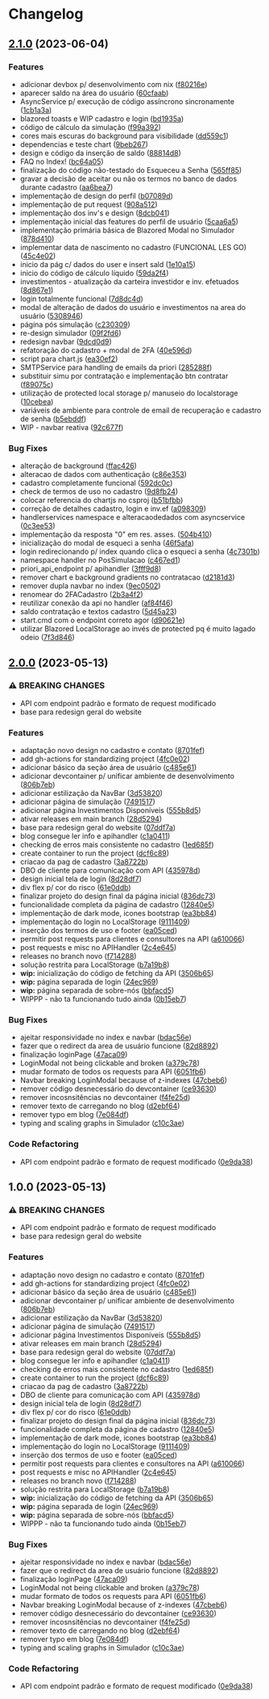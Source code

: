 # Changelog

## [2.1.0](https://github.com/Priori-Services/Web/compare/v2.0.0...v2.1.0) (2023-06-04)


### Features

* adicionar devbox p/ desenvolvimento com nix ([f80216e](https://github.com/Priori-Services/Web/commit/f80216e6662cc5225bc799de1b5b8677d96491d5))
* aparecer saldo na área do usuário ([60cfaab](https://github.com/Priori-Services/Web/commit/60cfaab1413be1e77764b1d89984e4a2ec396bb8))
* AsyncService p/ execução de código assíncrono sincronamente ([1cb1a3a](https://github.com/Priori-Services/Web/commit/1cb1a3a7c0164c4497d5f181e9f1fd55bcc0648d))
* blazored toasts e WIP cadastro e login ([bd1935a](https://github.com/Priori-Services/Web/commit/bd1935a27d656a1f8ac3d48cb046d2a7c2287750))
* código de cálculo da simulação ([f99a392](https://github.com/Priori-Services/Web/commit/f99a3920fade4e36e69cfe4668570a7001d61c5d))
* cores mais escuras do background para visibilidade ([dd559c1](https://github.com/Priori-Services/Web/commit/dd559c152256c6c3a1a3fe5d48ef859ee7d93697))
* dependencias e teste chart ([9beb267](https://github.com/Priori-Services/Web/commit/9beb2674218c68fdf1b5f144267d4e818896b318))
* design e código da inserção de saldo ([88814d8](https://github.com/Priori-Services/Web/commit/88814d8a8343f61ce863d32abb077be1fc3069d8))
* FAQ no Index! ([bc64a05](https://github.com/Priori-Services/Web/commit/bc64a059fa05c45b505c28ef34762380af9b4560))
* finalização do código não-testado do Esqueceu a Senha ([565ff85](https://github.com/Priori-Services/Web/commit/565ff853a05a57d45b30294b92f997d6414db519))
* gravar a decisão de aceitar ou não os termos no banco de dados durante cadastro ([aa6bea7](https://github.com/Priori-Services/Web/commit/aa6bea70cbb306aef555b2f302a8ea89dba71493))
* implementação de design do perfil ([b07089d](https://github.com/Priori-Services/Web/commit/b07089d82acbb07157f875deaab947763c15b5b6))
* implementação de put request ([908a512](https://github.com/Priori-Services/Web/commit/908a512a79152f98d28690002bf228a5d5639eec))
* implementação dos inv's e design ([8dcb041](https://github.com/Priori-Services/Web/commit/8dcb04106080f15218c0bdc2829d19b39c674931))
* implementação inicial das features do perfil de usuário ([5caa6a5](https://github.com/Priori-Services/Web/commit/5caa6a57248c096aefa90d3a5e0d642b42391180))
* implementação primária básica de Blazored Modal no Simulador ([878d410](https://github.com/Priori-Services/Web/commit/878d41066088f6a653c6710e6ae890287746b217))
* implementar data de nascimento no cadastro (FUNCIONAL LES GO) ([45c4e02](https://github.com/Priori-Services/Web/commit/45c4e0221586f5f703b8e55a77e3bc30dff0c0b4))
* inicio da pág c/ dados do user e insert sald ([1e10a15](https://github.com/Priori-Services/Web/commit/1e10a158b6017ded9f8154fda5bee3710efa3873))
* inicio do código de cálculo líquido ([59da2f4](https://github.com/Priori-Services/Web/commit/59da2f4a4a47d22e48fd37e0772b112a9ff445c4))
* investimentos - atualização da carteira investidor e inv. efetuados ([8d867e1](https://github.com/Priori-Services/Web/commit/8d867e1ed84d625fa5dd6cd15ffcd7309d71c5bd))
* login totalmente funcional ([7d8dc4d](https://github.com/Priori-Services/Web/commit/7d8dc4ddd7c1fddf5618b1fb50607363456e1cca))
* modal de alteração de dados do usuário e investimentos na area do usuário ([5308946](https://github.com/Priori-Services/Web/commit/530894628e6d5131016bf8c9bc56ca5aa1a8f5b2))
* página pós simulação ([c230309](https://github.com/Priori-Services/Web/commit/c230309bff4c6cf3af9c80ee1adf5ba9149f7952))
* re-design simulador ([09f2fd6](https://github.com/Priori-Services/Web/commit/09f2fd621d277ce481a89471bbe99aee9cb7400b))
* redesign navbar ([9dcd0d9](https://github.com/Priori-Services/Web/commit/9dcd0d945e4f3985cbd60d85cabcf3af554abe5d))
* refatoração do cadastro + modal de 2FA ([40e596d](https://github.com/Priori-Services/Web/commit/40e596dc8554a26bc85f2d490b9dca072b04c234))
* script para chart.js ([ea30ef2](https://github.com/Priori-Services/Web/commit/ea30ef25b37b5e0a3ad2159bbb9d1fc9fc662a91))
* SMTPService para handling de emails da priori ([285288f](https://github.com/Priori-Services/Web/commit/285288fa3b5bfd2490b7db3ece6e4f91caf803e1))
* substituir simu por contratação e implementação btn contratar ([f89075c](https://github.com/Priori-Services/Web/commit/f89075cb3e58da23f1ea7bc2ae635862303dc1fa))
* utilização de protected local storage p/ manuseio do localstorage ([10cebea](https://github.com/Priori-Services/Web/commit/10cebea26a6d7e2016c4f140a31e27a26c6483fb))
* variáveis de ambiente para controle de email de recuperação e cadastro de senha ([b5ebddf](https://github.com/Priori-Services/Web/commit/b5ebddf1b1255c6bd3783e07f38ca4cd50ee89eb))
* WIP - navbar reativa ([92c677f](https://github.com/Priori-Services/Web/commit/92c677fe0404fbbc160f4dd75f62b4b6aed97a3c))


### Bug Fixes

* alteração de background ([ffac426](https://github.com/Priori-Services/Web/commit/ffac4267f7b9fdb94c6a329d3ef2979f9bf55e11))
* alteracao de dados com authenticação ([c86e353](https://github.com/Priori-Services/Web/commit/c86e353ea66e30f2ccd379ac5eaa85c49f27ae3d))
* cadastro completamente funcional ([592dc0c](https://github.com/Priori-Services/Web/commit/592dc0ceaa0965ecb3e50ade82eed6f7933d69b5))
* check de termos de uso no cadastro ([9d8fb24](https://github.com/Priori-Services/Web/commit/9d8fb248b0a4a61cef9b7db1c5dba3ef5edef051))
* colocar referencia do chartjs no csproj ([b51bfbb](https://github.com/Priori-Services/Web/commit/b51bfbb4ee792e1093ac927abdfb38863afc794f))
* correção de detalhes cadastro, login e inv.ef ([a098309](https://github.com/Priori-Services/Web/commit/a098309eed48b5afa56590428cd117fa54862c69))
* handlerservices namespace e alteracaodedados com asyncservice ([0c3ee53](https://github.com/Priori-Services/Web/commit/0c3ee534f5919fb6c7fe21311d79d4daae1a6664))
* implementação da resposta "0" em res. asses. ([504b410](https://github.com/Priori-Services/Web/commit/504b410442c8ac2c37790c1ea03205333bbd7499))
* inicialização do modal de esqueci a senha ([46f5afa](https://github.com/Priori-Services/Web/commit/46f5afa3f28a6378daffac2cca3182e68703a72d))
* login redirecionando p/ index quando clica o esqueci a senha ([4c7301b](https://github.com/Priori-Services/Web/commit/4c7301b1978dddc89258457cbd658a799c7668ec))
* namespace handler no PosSimulacao ([c467ed1](https://github.com/Priori-Services/Web/commit/c467ed162970eaae428652f440d6e6f8524bb0b3))
* priori_api_endpoint p/ apihandler ([3fff9d8](https://github.com/Priori-Services/Web/commit/3fff9d8dc5f10421b7ab31abe584b3ba4044a0fd))
* remover chart e background gradients no contratacao ([d2181d3](https://github.com/Priori-Services/Web/commit/d2181d3233b1a27285dbfb4ffa5ae1e97cc6b328))
* remover dupla navbar no index ([9ec0502](https://github.com/Priori-Services/Web/commit/9ec0502e8b3707fe270d3d574e81f5c0188dba7b))
* renomear do 2FACadastro ([2b3a4f2](https://github.com/Priori-Services/Web/commit/2b3a4f28d8549dda7923559c04e874006b0e0de1))
* reutilizar conexão da api no handler ([af84f46](https://github.com/Priori-Services/Web/commit/af84f46810620611751003552a89525c5c4732a4))
* saldo contratação e textos cadastro ([5d45a23](https://github.com/Priori-Services/Web/commit/5d45a23c9d06a44d3ef1709b3753a840fd12f1a8))
* start.cmd com o endpoint correto agor ([d90621e](https://github.com/Priori-Services/Web/commit/d90621e12cec9376cd33d50eba54fff5ad2bfcd2))
* utilizar Blazored LocalStorage ao invés de protected pq é muito lagado odeio ([7f3d846](https://github.com/Priori-Services/Web/commit/7f3d8461bd8e6693398f4567fc0c0b2401dfcf84))

## [2.0.0](https://github.com/Priori-Services/Web/compare/v1.0.0...v2.0.0) (2023-05-13)


### ⚠ BREAKING CHANGES

* API com endpoint padrão e formato de request modificado
* base para redesign geral do website

### Features

* adaptação novo design no cadastro e contato ([8701fef](https://github.com/Priori-Services/Web/commit/8701fef9f254a2b4c231b71dc6e6f28b98db13f5))
* add gh-actions for standardizing project ([4fc0e02](https://github.com/Priori-Services/Web/commit/4fc0e0251e60224674c6317600341cf1b09c8a38))
* adicionar básico da seção área de usuário ([c485e61](https://github.com/Priori-Services/Web/commit/c485e61754ad144bf862203231bf7ac8f0ecf3c2))
* adicionar devcontainer p/ unificar ambiente de desenvolvimento ([806b7eb](https://github.com/Priori-Services/Web/commit/806b7eba9ed387e47c24274a786c6579b72772f2))
* adicionar estilização da NavBar ([3d53820](https://github.com/Priori-Services/Web/commit/3d5382096ed4fc2c7f25273d0dd25dfd31a00471))
* adicionar página de simulação ([7491517](https://github.com/Priori-Services/Web/commit/7491517b61e147631323d3af2f56ffeefa10c79a))
* adicionar página Investimentos Disponíveis ([555b8d5](https://github.com/Priori-Services/Web/commit/555b8d50c069110f923a1118a3aad9c572ebdedd))
* ativar releases em main branch ([28d5294](https://github.com/Priori-Services/Web/commit/28d5294d649e95a3e9e3685295ac3d28f1270272))
* base para redesign geral do website ([07ddf7a](https://github.com/Priori-Services/Web/commit/07ddf7adb49d2c068bf1d726c17aa6555f28d0b5))
* blog consegue ler info e apihandler ([c1a0411](https://github.com/Priori-Services/Web/commit/c1a0411007b45664b0e642b66b61c7fb37142075))
* checking de erros mais consistente no cadastro ([1ed685f](https://github.com/Priori-Services/Web/commit/1ed685f0370ab7b7a9646fc169930c9651ff2031))
* create container to run the project ([dcf6c89](https://github.com/Priori-Services/Web/commit/dcf6c895fc30ffdc1f38afc32a367cf82cce4415))
* criacao da pag de cadastro ([3a8722b](https://github.com/Priori-Services/Web/commit/3a8722b30ae39ef7f3d36b02c49e89af29f643a0))
* DBO de cliente para comunicação com API ([435978d](https://github.com/Priori-Services/Web/commit/435978dfafede4969a0ff4a5f78000967eee8a3d))
* design inicial tela de login ([8d28df7](https://github.com/Priori-Services/Web/commit/8d28df7439d87226f0d026ad412d9080a42c93b5))
* div flex p/ cor do risco ([61e0ddb](https://github.com/Priori-Services/Web/commit/61e0ddb578940f6ebc7e32dea54f62ef03a17601))
* finalizar projeto do design final da página inicial ([836dc73](https://github.com/Priori-Services/Web/commit/836dc73fac83607248da538d0ba32a3ad41c373a))
* funcionalidade completa da página de cadastro ([12840e5](https://github.com/Priori-Services/Web/commit/12840e5164f2b53e2377eb9ebea431f7d698332c))
* implementação de dark mode, icones bootstrap ([ea3bb84](https://github.com/Priori-Services/Web/commit/ea3bb844afeaf9bd74bd901b7bd60f13562d4099))
* implementação do login no LocalStorage ([9111409](https://github.com/Priori-Services/Web/commit/91114093bc490e2fadaf5353bc2677d9ba3c8b63))
* inserção dos termos de uso e footer ([ea05ced](https://github.com/Priori-Services/Web/commit/ea05ced25d03f254e933221f792b0ec8848f16f0))
* permitir post requests para clientes e consultores na API ([a610066](https://github.com/Priori-Services/Web/commit/a61006614b9bdf576aa178459739387c2e47c47f))
* post requests e misc no APIHandler ([2c4e645](https://github.com/Priori-Services/Web/commit/2c4e645e89bad48137d6077450c3511ec01ffb74))
* releases no branch novo ([f714288](https://github.com/Priori-Services/Web/commit/f714288eeeadfaffe302422daa8608c9a1a29392))
* solução restrita para LocalStorage ([b7a19b8](https://github.com/Priori-Services/Web/commit/b7a19b8dda27841094e20259c7a740a781c50130))
* **wip:** inicialização do código de fetching da API ([3506b65](https://github.com/Priori-Services/Web/commit/3506b65af4446b73c013c36ab66fa00528f9304c))
* **wip:** página separada de login ([24ec969](https://github.com/Priori-Services/Web/commit/24ec969cdebeab10e0ea4a143833237249c5d79c))
* **wip:** página separada de sobre-nós ([bbfacd5](https://github.com/Priori-Services/Web/commit/bbfacd5ca42cfa067790c0bf093fa304fe1c9e34))
* WIPPP - não ta funcionando tudo ainda ([0b15eb7](https://github.com/Priori-Services/Web/commit/0b15eb7d9307312857eb8ae0bb035e3e39e027a7))


### Bug Fixes

* ajeitar responsividade no index e navbar ([bdac56e](https://github.com/Priori-Services/Web/commit/bdac56e9c97f0af9c9321034174845427b4bf4b0))
* fazer que o redirect da area de usuário funcione ([82d8892](https://github.com/Priori-Services/Web/commit/82d8892b877c4b5264a2872d4db0222be7318918))
* finalização loginPage ([47aca09](https://github.com/Priori-Services/Web/commit/47aca09e7092eb3153b68afdb102b98af986575f))
* LoginModal not being clickable and broken ([a379c78](https://github.com/Priori-Services/Web/commit/a379c786c4847d35f418e9bcf65456e12c5ebb87))
* mudar formato de todos os requests para API ([6051fb6](https://github.com/Priori-Services/Web/commit/6051fb6f0ca188b69d8eed4342d322d53a2ec6e2))
* Navbar breaking LoginModal because of z-indexes ([47cbeb6](https://github.com/Priori-Services/Web/commit/47cbeb62cdd2367ec72119327aa231ae3fbf4c83))
* remover código desnecessário do devcontainer ([ce93630](https://github.com/Priori-Services/Web/commit/ce936302789fdeced53335c1d9d6b648edea41fe))
* remover incosnsitências no devcontainer ([f4fe25d](https://github.com/Priori-Services/Web/commit/f4fe25d93bfe224ad96b3c03a90b5cba9de36c3e))
* remover texto de carregando no blog ([d2ebf64](https://github.com/Priori-Services/Web/commit/d2ebf64d523832cef5a0574340f32a975a3d5250))
* remover typo em blog ([7e084df](https://github.com/Priori-Services/Web/commit/7e084df53ab260ebab2b11e0e7c923d10bc5c90f))
* typing and scaling graphs in Simulador ([c10c3ae](https://github.com/Priori-Services/Web/commit/c10c3aeaf56a48351397a50e56a597d93fe31687))


### Code Refactoring

* API com endpoint padrão e formato de request modificado ([0e9da38](https://github.com/Priori-Services/Web/commit/0e9da3853433233be7dfc8411fb7837502f46437))

## 1.0.0 (2023-05-13)


### ⚠ BREAKING CHANGES

* API com endpoint padrão e formato de request modificado
* base para redesign geral do website

### Features

* adaptação novo design no cadastro e contato ([8701fef](https://github.com/Priori-Services/Web/commit/8701fef9f254a2b4c231b71dc6e6f28b98db13f5))
* add gh-actions for standardizing project ([4fc0e02](https://github.com/Priori-Services/Web/commit/4fc0e0251e60224674c6317600341cf1b09c8a38))
* adicionar básico da seção área de usuário ([c485e61](https://github.com/Priori-Services/Web/commit/c485e61754ad144bf862203231bf7ac8f0ecf3c2))
* adicionar devcontainer p/ unificar ambiente de desenvolvimento ([806b7eb](https://github.com/Priori-Services/Web/commit/806b7eba9ed387e47c24274a786c6579b72772f2))
* adicionar estilização da NavBar ([3d53820](https://github.com/Priori-Services/Web/commit/3d5382096ed4fc2c7f25273d0dd25dfd31a00471))
* adicionar página de simulação ([7491517](https://github.com/Priori-Services/Web/commit/7491517b61e147631323d3af2f56ffeefa10c79a))
* adicionar página Investimentos Disponíveis ([555b8d5](https://github.com/Priori-Services/Web/commit/555b8d50c069110f923a1118a3aad9c572ebdedd))
* ativar releases em main branch ([28d5294](https://github.com/Priori-Services/Web/commit/28d5294d649e95a3e9e3685295ac3d28f1270272))
* base para redesign geral do website ([07ddf7a](https://github.com/Priori-Services/Web/commit/07ddf7adb49d2c068bf1d726c17aa6555f28d0b5))
* blog consegue ler info e apihandler ([c1a0411](https://github.com/Priori-Services/Web/commit/c1a0411007b45664b0e642b66b61c7fb37142075))
* checking de erros mais consistente no cadastro ([1ed685f](https://github.com/Priori-Services/Web/commit/1ed685f0370ab7b7a9646fc169930c9651ff2031))
* create container to run the project ([dcf6c89](https://github.com/Priori-Services/Web/commit/dcf6c895fc30ffdc1f38afc32a367cf82cce4415))
* criacao da pag de cadastro ([3a8722b](https://github.com/Priori-Services/Web/commit/3a8722b30ae39ef7f3d36b02c49e89af29f643a0))
* DBO de cliente para comunicação com API ([435978d](https://github.com/Priori-Services/Web/commit/435978dfafede4969a0ff4a5f78000967eee8a3d))
* design inicial tela de login ([8d28df7](https://github.com/Priori-Services/Web/commit/8d28df7439d87226f0d026ad412d9080a42c93b5))
* div flex p/ cor do risco ([61e0ddb](https://github.com/Priori-Services/Web/commit/61e0ddb578940f6ebc7e32dea54f62ef03a17601))
* finalizar projeto do design final da página inicial ([836dc73](https://github.com/Priori-Services/Web/commit/836dc73fac83607248da538d0ba32a3ad41c373a))
* funcionalidade completa da página de cadastro ([12840e5](https://github.com/Priori-Services/Web/commit/12840e5164f2b53e2377eb9ebea431f7d698332c))
* implementação de dark mode, icones bootstrap ([ea3bb84](https://github.com/Priori-Services/Web/commit/ea3bb844afeaf9bd74bd901b7bd60f13562d4099))
* implementação do login no LocalStorage ([9111409](https://github.com/Priori-Services/Web/commit/91114093bc490e2fadaf5353bc2677d9ba3c8b63))
* inserção dos termos de uso e footer ([ea05ced](https://github.com/Priori-Services/Web/commit/ea05ced25d03f254e933221f792b0ec8848f16f0))
* permitir post requests para clientes e consultores na API ([a610066](https://github.com/Priori-Services/Web/commit/a61006614b9bdf576aa178459739387c2e47c47f))
* post requests e misc no APIHandler ([2c4e645](https://github.com/Priori-Services/Web/commit/2c4e645e89bad48137d6077450c3511ec01ffb74))
* releases no branch novo ([f714288](https://github.com/Priori-Services/Web/commit/f714288eeeadfaffe302422daa8608c9a1a29392))
* solução restrita para LocalStorage ([b7a19b8](https://github.com/Priori-Services/Web/commit/b7a19b8dda27841094e20259c7a740a781c50130))
* **wip:** inicialização do código de fetching da API ([3506b65](https://github.com/Priori-Services/Web/commit/3506b65af4446b73c013c36ab66fa00528f9304c))
* **wip:** página separada de login ([24ec969](https://github.com/Priori-Services/Web/commit/24ec969cdebeab10e0ea4a143833237249c5d79c))
* **wip:** página separada de sobre-nós ([bbfacd5](https://github.com/Priori-Services/Web/commit/bbfacd5ca42cfa067790c0bf093fa304fe1c9e34))
* WIPPP - não ta funcionando tudo ainda ([0b15eb7](https://github.com/Priori-Services/Web/commit/0b15eb7d9307312857eb8ae0bb035e3e39e027a7))


### Bug Fixes

* ajeitar responsividade no index e navbar ([bdac56e](https://github.com/Priori-Services/Web/commit/bdac56e9c97f0af9c9321034174845427b4bf4b0))
* fazer que o redirect da area de usuário funcione ([82d8892](https://github.com/Priori-Services/Web/commit/82d8892b877c4b5264a2872d4db0222be7318918))
* finalização loginPage ([47aca09](https://github.com/Priori-Services/Web/commit/47aca09e7092eb3153b68afdb102b98af986575f))
* LoginModal not being clickable and broken ([a379c78](https://github.com/Priori-Services/Web/commit/a379c786c4847d35f418e9bcf65456e12c5ebb87))
* mudar formato de todos os requests para API ([6051fb6](https://github.com/Priori-Services/Web/commit/6051fb6f0ca188b69d8eed4342d322d53a2ec6e2))
* Navbar breaking LoginModal because of z-indexes ([47cbeb6](https://github.com/Priori-Services/Web/commit/47cbeb62cdd2367ec72119327aa231ae3fbf4c83))
* remover código desnecessário do devcontainer ([ce93630](https://github.com/Priori-Services/Web/commit/ce936302789fdeced53335c1d9d6b648edea41fe))
* remover incosnsitências no devcontainer ([f4fe25d](https://github.com/Priori-Services/Web/commit/f4fe25d93bfe224ad96b3c03a90b5cba9de36c3e))
* remover texto de carregando no blog ([d2ebf64](https://github.com/Priori-Services/Web/commit/d2ebf64d523832cef5a0574340f32a975a3d5250))
* remover typo em blog ([7e084df](https://github.com/Priori-Services/Web/commit/7e084df53ab260ebab2b11e0e7c923d10bc5c90f))
* typing and scaling graphs in Simulador ([c10c3ae](https://github.com/Priori-Services/Web/commit/c10c3aeaf56a48351397a50e56a597d93fe31687))


### Code Refactoring

* API com endpoint padrão e formato de request modificado ([0e9da38](https://github.com/Priori-Services/Web/commit/0e9da3853433233be7dfc8411fb7837502f46437))
